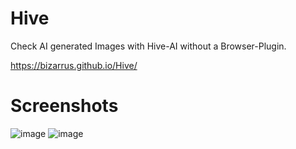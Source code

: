 # Hive
Check AI generated Images with Hive-AI without a Browser-Plugin.

https://bizarrus.github.io/Hive/

# Screenshots
![image](https://github.com/user-attachments/assets/1d9456c9-8c11-48e1-a644-5dc5be1d8879)
![image](https://github.com/user-attachments/assets/6019b194-1f5c-4139-955d-bc9f380a1b5c)

